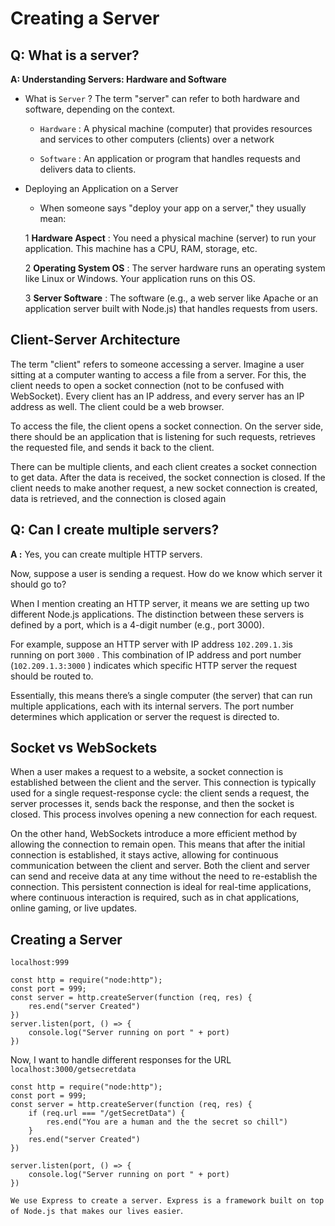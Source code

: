 # Creating a Server

## Q: What is a server?
**A: Understanding Servers: Hardware and Software**

- What is `Server` ?
The term "server" can refer to both hardware and software, depending on the context. 
    -  `Hardware` : A physical machine (computer) that provides resources and services to other computers (clients) over a network

    - `Software` :  An application or program that handles requests and delivers data to clients.

- Deploying an Application on a Server

    -  When someone says "deploy your app on a server," they usually mean:
    
    1 **Hardware Aspect** : You need a physical machine (server) to run your application. This machine has a CPU, RAM, storage, etc.
 
    2 **Operating System OS** : The server hardware runs an operating system like Linux or Windows. Your application runs on this OS.
   
    3 **Server Software** : The software (e.g., a web server like Apache or an application server built with Node.js) that handles requests from users.

## Client-Server Architecture

 The term "client" refers to someone accessing a server. Imagine a user sitting at a computer wanting to access a file from a server. For this, the client needs to open a socket connection (not to be confused with WebSocket). Every client has an IP address, and every server has an IP address as well. The client could be a web browser.

To access the file, the client opens a socket connection. On the server side, there should be an application that is listening for such requests, retrieves the requested file, and sends it back to the client.

There can be multiple clients, and each client creates a socket connection to get data. After the data is received, the socket connection is closed. If the client needs to make another request, a new socket connection is created, data is retrieved, and the connection is closed again

## Q: Can I create multiple servers?
**A :** Yes, you can create multiple HTTP servers.

  Now, suppose a user is sending a request. How do we know which server it should go to?

 When I mention creating an HTTP server, it means we are setting up two different Node.js applications. The distinction between these servers is defined by a port, which is a 4-digit number (e.g., port 3000).

 For example, suppose an HTTP server with IP address `102.209.1.3`is running on port `3000` . This combination of IP address and port number (`102.209.1.3:3000` ) indicates which specific HTTP server the request should be routed to.

 Essentially, this means thereʼs a single computer (the server) that can run multiple applications, each with its internal servers. The port number determines which application or server the request is directed to.

 ##  Socket vs WebSockets
 When a user makes a request to a website, a socket connection is established between the client and the server. This connection is typically used for a single request-response cycle: the client sends a request, the server processes it, sends back the response, and then the socket is closed. This process involves opening a new connection for each request.

On the other hand, WebSockets introduce a more efficient method by allowing the connection to remain open. This means that after the initial connection is established, it stays active, allowing for continuous communication between the client and server. Both the client and server can send and receive data at any time without the need to re-establish the connection. This persistent connection is ideal for real-time applications, where continuous interaction is required, such as in chat applications, online gaming, or live updates.

## Creating a Server

 `localhost:999`

```
const http = require("node:http");
const port = 999;
const server = http.createServer(function (req, res) {
    res.end("server Created")
})
server.listen(port, () => {
    console.log("Server running on port " + port)
})

```
 Now, I want to handle different responses for the URL 
`localhost:3000/getsecretdata`

```
const http = require("node:http");
const port = 999;
const server = http.createServer(function (req, res) {
    if (req.url === "/getSecretData") {
        res.end("You are a human and the the secret so chill")
    }
    res.end("server Created")
})

server.listen(port, () => {
    console.log("Server running on port " + port)
})

```

`We use Express to create a server. Express is a framework built on top of Node.js that makes our lives easier`.